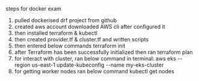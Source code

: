 steps for docker exam

1) pulled dockerised drf project from github
2) created aws account downloaded AWS cli after configured it
3) then installed terraform & kubectl
4) then created provider.tf & cluster.tf and written scripts
5) then entered below commands terraform init
6) after Terraform has been successfully initialized then ran terraform plan
7) for interact with cluster, ran below command in terminal:
   aws eks --region us-east-1 update-kubeconfig --name my-eks-cluster
8) for getting worker nodes ran below command
   kubectl get nodes